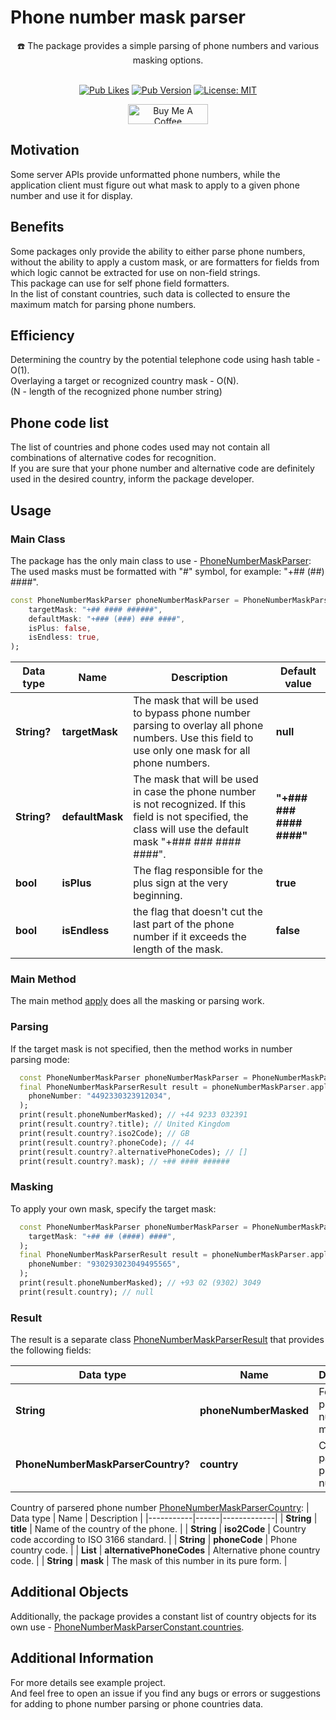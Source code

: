# Phone number mask parser

<div align="center">
  ☎️ The package provides a simple parsing of phone numbers and various masking options.
  <br>
  <br>

  <a href="">![Pub Likes](https://img.shields.io/pub/likes/phone_number_mask_parser?color=success)</a>
  <a href="">![Pub Version](https://img.shields.io/pub/v/phone_number_mask_parser?color=important)</a>
  <a href="https://opensource.org/licenses/MIT"><img src="https://img.shields.io/badge/license-MIT-blue.svg" alt="License: MIT"></a>
</div>

<div align="center">
  <a href="https://www.buymeacoffee.com/ivangalkin" target="_blank"><img src="https://cdn.buymeacoffee.com/buttons/v2/default-yellow.png" alt="Buy Me A Coffee" height="32px" width= "128px"></a>
</div>

## Motivation
Some server APIs provide unformatted phone numbers, while the application client must figure out what mask to apply to a given phone number and use it for display.

## Benefits
Some packages only provide the ability to either parse phone numbers, without the ability to apply a custom mask, or are formatters for fields from which logic cannot be extracted for use on non-field strings.\
This package can use for self phone field formatters.\
In the list of constant countries, such data is collected to ensure the maximum match for parsing phone numbers.

## Efficiency
Determining the country by the potential telephone code using hash table - O(1).\
Overlaying a target or recognized country mask - O(N).\
(N - length of the recognized phone number string)

## Phone code list
The list of countries and phone codes used may not contain all combinations of alternative codes for recognition.\
If you are sure that your phone number and alternative code are definitely used in the desired country, inform the package developer.

## Usage
### Main Class
The package has the only main class to use - [PhoneNumberMaskParser](https://github.com/ivangalkindeveloper/phone_number_mask_parser/blob/master/lib/src/phone_number_mask_parser.dart#L10):
The used masks must be formatted with "#" symbol, for example: "+## (##) ####".

```dart
const PhoneNumberMaskParser phoneNumberMaskParser = PhoneNumberMaskParser(
    targetMask: "+## #### ######",
    defaultMask: "+### (###) ### ####",
    isPlus: false,
    isEndless: true,
);
```

| Data type | Name | Description | Default value |
|-----------|------|-------------|---------------|
| **String?** | **targetMask** | The mask that will be used to bypass phone number parsing to overlay all phone numbers. Use this field to use only one mask for all phone numbers. | **null** |
| **String?** | **defaultMask** | The mask that will be used in case the phone number is not recognized. If this field is not specified, the class will use the default mask "+### ### #### ####". | **"+### ### #### ####"** |
| **bool** | **isPlus** | The flag responsible for the plus sign at the very beginning. | **true** |
| **bool** | **isEndless** | the flag that doesn't cut the last part of the phone number if it exceeds the length of the mask. | **false** |

### Main Method
The main method [apply](https://github.com/ivangalkindeveloper/phone_number_mask_parser/blob/master/lib/src/phone_number_mask_parser.dart#L35) does all the masking or parsing work.

### Parsing
If the target mask is not specified, then the method works in number parsing mode:

```dart
  const PhoneNumberMaskParser phoneNumberMaskParser = PhoneNumberMaskParser();
  final PhoneNumberMaskParserResult result = phoneNumberMaskParser.apply(
    phoneNumber: "4492330323912034",
  );
  print(result.phoneNumberMasked); // +44 9233 032391
  print(result.country?.title); // United Kingdom
  print(result.country?.iso2Code); // GB
  print(result.country?.phoneCode); // 44
  print(result.country?.alternativePhoneCodes); // []
  print(result.country?.mask); // +## #### ######
```

### Masking
To apply your own mask, specify the target mask:

```dart
  const PhoneNumberMaskParser phoneNumberMaskParser = PhoneNumberMaskParser(
    targetMask: "+## ## (####) ####",
  );
  final PhoneNumberMaskParserResult result = phoneNumberMaskParser.apply(
    phoneNumber: "930293023049495565",
  );
  print(result.phoneNumberMasked); // +93 02 (9302) 3049
  print(result.country); // null
```

### Result
The result is a separate class [PhoneNumberMaskParserResult](https://github.com/ivangalkindeveloper/phone_number_mask_parser/blob/master/lib/src/domain/entity/phone_number_mask_parser_result.dart#L4) that provides the following fields:

| Data type | Name | Description |
|-----------|------|-------------|
| **String** | **phoneNumberMasked** | Formatted phone number in mask. |
| **PhoneNumberMaskParserCountry?** | **country** | Country of parsered phone number. |

Country of parsered phone number [PhoneNumberMaskParserCountry](https://github.com/ivangalkindeveloper/phone_number_mask_parser/blob/master/lib/src/domain/entity/phone_number_mask_parser_country.dart#L2):
| Data type | Name | Description |
|-----------|------|-------------|
| **String** | **title** | Name of the country of the phone. |
| **String** | **iso2Code** | Country code according to ISO 3166 standard. |
| **String** | **phoneCode** | Phone country code. |
| **List<String>** | **alternativePhoneCodes** | Alternative phone country code. |
| **String** | **mask** | The mask of this number in its pure form. |

## Additional Objects
Additionally, the package provides a constant list of country objects for its own use - [PhoneNumberMaskParserConstant.countries](https://github.com/ivangalkindeveloper/phone_number_mask_parser/blob/master/lib/src/core/data/phone_number_mask_parser_constant.dart#L7).

## Additional Information
For more details see example project.\
And feel free to open an issue if you find any bugs or errors or suggestions for adding to phone number parsing or phone countries data.
